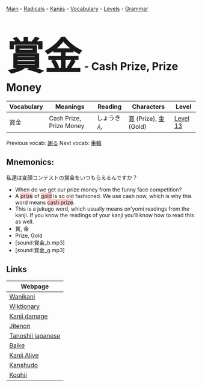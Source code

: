 <style> bigfont {font-size: 100px}</style>
[Main](../README.md) -
[Radicals](../radicals.md) -
[Kanjis](../kanjis.md) -
[Vocabulary](../vocabulary.md) -
[Levels](../levels.md) -
[Grammar](../grammar.md)
# <bigfont> 賞金</bigfont> - Cash Prize, Prize Money 

| Vocabulary | Meanings | Reading | Characters | Level |
| --- | --- | --- | --- | --- |
| 賞金 | Cash Prize, Prize Money | しょうきん |  [賞](../kanjis/賞.md) (Prize), [金](../kanjis/金.md) (Gold) | [Level 13](../levels/wk_level13.md) |

Previous vocab: [謝る](謝る.md) Next vocab: [車輪](車輪.md) 

## Mnemonics:
私達は変顔コンテストの賞金をいつもらえるんですか？
* When do we get our prize money from the funny face competition?
* A <span style="background-color:#ffcccb"> prize</span> of <span style="background-color:#ffcccb"> gold</span> is so old fashioned. We use cash now, which is why this word means <span style="background-color:#ffcccb"> cash prize</span>.
* This is a jukugo word, which usually means on'yomi readings from the kanji. If you know the readings of your kanji you'll know how to read this as well.
* 賞, 金
* Prize, Gold
* [sound:賞金_b.mp3]
* [sound:賞金_g.mp3]


## Links 

| Webpage |
| --- |
| [Wanikani          ](https://www.wanikani.com/kanji/賞金) |
| [Wiktionary        ](https://en.wiktionary.org/wiki/賞金) |
| [Kanji damage      ](http://www.kanjidamage.com/kanji/search?utf8=✓&q=賞金) |
| [Jitenon           ](https://jitenon.com/kanji/賞金) |
| [Tanoshii japanese ](https://www.tanoshiijapanese.com/dictionary/kanji.cfm?k=賞金) |
| [Baike             ](https://baike.baidu.com/item/賞金) |
| [Kanji Alive       ](https://app.kanjialive.com/賞金) |
| [Kanshudo          ](https://www.kanshudo.com/searchmn?q=賞金) |
| [Koohii            ](https://kanji.koohii.com/study/kanji/賞金) |
